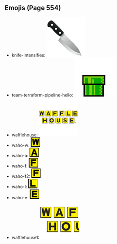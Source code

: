 
## Emojis (Page 554)

* knife-intensifies: ![knife-intensifies](output/knife-intensifies.gif)
* team-terraform-pipeline-hello: ![team-terraform-pipeline-hello](output/team-terraform-pipeline-hello.gif)
* wafflehouse: ![wafflehouse](output/wafflehouse.png)
* waho-w: ![waho-w](output/waho-w.png)
* waho-a: ![waho-a](output/waho-a.png)
* waho-f: ![waho-f](output/waho-f.png)
* waho-f2: ![waho-f2](output/waho-f2.png)
* waho-l: ![waho-l](output/waho-l.png)
* waho-e: ![waho-e](output/waho-e.png)
* wafflehouse1: ![wafflehouse1](output/wafflehouse1.png)
